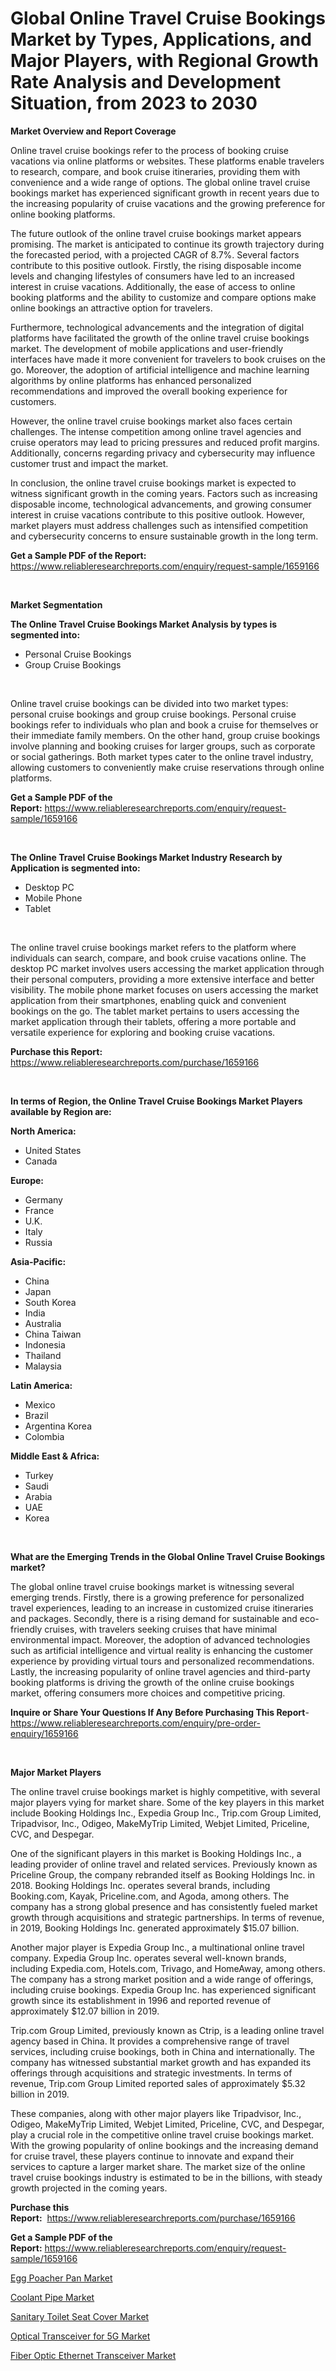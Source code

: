 <p><h1>Global Online Travel Cruise Bookings Market by Types, Applications, and Major Players, with Regional Growth Rate Analysis and Development Situation, from 2023 to 2030</h1></p><p><strong>Market Overview and Report Coverage</strong></p>
<p><p>Online travel cruise bookings refer to the process of booking cruise vacations via online platforms or websites. These platforms enable travelers to research, compare, and book cruise itineraries, providing them with convenience and a wide range of options. The global online travel cruise bookings market has experienced significant growth in recent years due to the increasing popularity of cruise vacations and the growing preference for online booking platforms.</p><p>The future outlook of the online travel cruise bookings market appears promising. The market is anticipated to continue its growth trajectory during the forecasted period, with a projected CAGR of 8.7%. Several factors contribute to this positive outlook. Firstly, the rising disposable income levels and changing lifestyles of consumers have led to an increased interest in cruise vacations. Additionally, the ease of access to online booking platforms and the ability to customize and compare options make online bookings an attractive option for travelers.</p><p>Furthermore, technological advancements and the integration of digital platforms have facilitated the growth of the online travel cruise bookings market. The development of mobile applications and user-friendly interfaces have made it more convenient for travelers to book cruises on the go. Moreover, the adoption of artificial intelligence and machine learning algorithms by online platforms has enhanced personalized recommendations and improved the overall booking experience for customers.</p><p>However, the online travel cruise bookings market also faces certain challenges. The intense competition among online travel agencies and cruise operators may lead to pricing pressures and reduced profit margins. Additionally, concerns regarding privacy and cybersecurity may influence customer trust and impact the market.</p><p>In conclusion, the online travel cruise bookings market is expected to witness significant growth in the coming years. Factors such as increasing disposable income, technological advancements, and growing consumer interest in cruise vacations contribute to this positive outlook. However, market players must address challenges such as intensified competition and cybersecurity concerns to ensure sustainable growth in the long term.</p></p>
<p><strong>Get a Sample PDF of the Report:</strong> <a href="https://www.reliableresearchreports.com/enquiry/request-sample/1659166">https://www.reliableresearchreports.com/enquiry/request-sample/1659166</a></p>
<p>&nbsp;</p>
<p><strong>Market Segmentation</strong></p>
<p><strong>The Online Travel Cruise Bookings Market Analysis by types is segmented into:</strong></p>
<p><ul><li>Personal Cruise Bookings</li><li>Group Cruise Bookings</li></ul></p>
<p>&nbsp;</p>
<p><p>Online travel cruise bookings can be divided into two market types: personal cruise bookings and group cruise bookings. Personal cruise bookings refer to individuals who plan and book a cruise for themselves or their immediate family members. On the other hand, group cruise bookings involve planning and booking cruises for larger groups, such as corporate or social gatherings. Both market types cater to the online travel industry, allowing customers to conveniently make cruise reservations through online platforms.</p></p>
<p><strong>Get a Sample PDF of the Report:</strong>&nbsp;<a href="https://www.reliableresearchreports.com/enquiry/request-sample/1659166">https://www.reliableresearchreports.com/enquiry/request-sample/1659166</a></p>
<p>&nbsp;</p>
<p><strong>The Online Travel Cruise Bookings Market Industry Research by Application is segmented into:</strong></p>
<p><ul><li>Desktop PC</li><li>Mobile Phone</li><li>Tablet</li></ul></p>
<p>&nbsp;</p>
<p><p>The online travel cruise bookings market refers to the platform where individuals can search, compare, and book cruise vacations online. The desktop PC market involves users accessing the market application through their personal computers, providing a more extensive interface and better visibility. The mobile phone market focuses on users accessing the market application from their smartphones, enabling quick and convenient bookings on the go. The tablet market pertains to users accessing the market application through their tablets, offering a more portable and versatile experience for exploring and booking cruise vacations.</p></p>
<p><strong>Purchase this Report:</strong>&nbsp; <a href="https://www.reliableresearchreports.com/purchase/1659166">https://www.reliableresearchreports.com/purchase/1659166</a></p>
<p>&nbsp;</p>
<p><strong>In terms of Region, the Online Travel Cruise Bookings Market Players available by Region are:</strong></p>
<p>
    <p> <strong> North America: </strong>
        <ul>
            <li>United States</li>
            <li>Canada</li>
        </ul>
        </p> 
    <p> <strong> Europe: </strong>
        <ul>
            <li>Germany</li>
            <li>France</li>
            <li>U.K.</li>
            <li>Italy</li>
            <li>Russia</li>
        </ul>
        </p> 
    <p> <strong> Asia-Pacific: </strong>
        <ul>
            <li>China</li>
            <li>Japan</li>
            <li>South Korea</li>
            <li>India</li>
            <li>Australia</li>
            <li>China Taiwan</li>
            <li>Indonesia</li>
            <li>Thailand</li>
            <li>Malaysia</li>
        </ul>
        </p> 
    <p> <strong> Latin America: </strong>
        <ul>
            <li>Mexico</li>
            <li>Brazil</li>
            <li>Argentina Korea</li>
            <li>Colombia</li>
        </ul>
        </p> 
    <p> <strong> Middle East & Africa: </strong>
        <ul>
            <li>Turkey</li>
            <li>Saudi</li>
            <li>Arabia</li>
            <li>UAE</li>
            <li>Korea</li>
        </ul>
    </p>
    </p>
<p>&nbsp;</p>
<p><strong>What are the Emerging Trends in the Global Online Travel Cruise Bookings market?</strong></p>
<p><p>The global online travel cruise bookings market is witnessing several emerging trends. Firstly, there is a growing preference for personalized travel experiences, leading to an increase in customized cruise itineraries and packages. Secondly, there is a rising demand for sustainable and eco-friendly cruises, with travelers seeking cruises that have minimal environmental impact. Moreover, the adoption of advanced technologies such as artificial intelligence and virtual reality is enhancing the customer experience by providing virtual tours and personalized recommendations. Lastly, the increasing popularity of online travel agencies and third-party booking platforms is driving the growth of the online cruise bookings market, offering consumers more choices and competitive pricing.</p></p>
<p><strong>Inquire or Share Your Questions If Any Before Purchasing This Report</strong>- <a href="https://www.reliableresearchreports.com/enquiry/pre-order-enquiry/1659166">https://www.reliableresearchreports.com/enquiry/pre-order-enquiry/1659166</a></p>
<p>&nbsp;</p>
<p><strong>Major Market Players</strong></p>
<p><p>The online travel cruise bookings market is highly competitive, with several major players vying for market share. Some of the key players in this market include Booking Holdings Inc., Expedia Group Inc., Trip.com Group Limited, Tripadvisor, Inc., Odigeo, MakeMyTrip Limited, Webjet Limited, Priceline, CVC, and Despegar. </p><p>One of the significant players in this market is Booking Holdings Inc., a leading provider of online travel and related services. Previously known as Priceline Group, the company rebranded itself as Booking Holdings Inc. in 2018. Booking Holdings Inc. operates several brands, including Booking.com, Kayak, Priceline.com, and Agoda, among others. The company has a strong global presence and has consistently fueled market growth through acquisitions and strategic partnerships. In terms of revenue, in 2019, Booking Holdings Inc. generated approximately $15.07 billion.</p><p>Another major player is Expedia Group Inc., a multinational online travel company. Expedia Group Inc. operates several well-known brands, including Expedia.com, Hotels.com, Trivago, and HomeAway, among others. The company has a strong market position and a wide range of offerings, including cruise bookings. Expedia Group Inc. has experienced significant growth since its establishment in 1996 and reported revenue of approximately $12.07 billion in 2019.</p><p>Trip.com Group Limited, previously known as Ctrip, is a leading online travel agency based in China. It provides a comprehensive range of travel services, including cruise bookings, both in China and internationally. The company has witnessed substantial market growth and has expanded its offerings through acquisitions and strategic investments. In terms of revenue, Trip.com Group Limited reported sales of approximately $5.32 billion in 2019.</p><p>These companies, along with other major players like Tripadvisor, Inc., Odigeo, MakeMyTrip Limited, Webjet Limited, Priceline, CVC, and Despegar, play a crucial role in the competitive online travel cruise bookings market. With the growing popularity of online bookings and the increasing demand for cruise travel, these players continue to innovate and expand their services to capture a larger market share. The market size of the online travel cruise bookings industry is estimated to be in the billions, with steady growth projected in the coming years.</p></p>
<p><strong>Purchase this Report:</strong>&nbsp;&nbsp;<a href="https://www.reliableresearchreports.com/purchase/1659166">https://www.reliableresearchreports.com/purchase/1659166</a></p>
<p></p>
<p><strong>Get a Sample PDF of the Report:</strong>&nbsp;<a href="https://www.reliableresearchreports.com/enquiry/request-sample/1659166">https://www.reliableresearchreports.com/enquiry/request-sample/1659166</a></p>
<p><p><a href="https://medium.com/@hazelharvey1918/egg-poacher-pan-market-analysis-its-cagr-market-segmentation-and-global-industry-overview-11ab1a9f36c0">Egg Poacher Pan Market</a></p><p><a href="https://medium.com/@gerardowolf/coolant-pipe-market-insights-into-market-cagr-market-trends-and-growth-strategies-3376909e96c1">Coolant Pipe Market</a></p><p><a href="https://www.linkedin.com/pulse/sanitary-toilet-seat-cover-market-size-share-amp-trends/">Sanitary Toilet Seat Cover Market</a></p><p><a href="https://www.linkedin.com/pulse/optical-transceiver-5g-market-size-share-amp-trends-analysis/">Optical Transceiver for 5G Market</a></p><p><a href="https://www.linkedin.com/pulse/fiber-optic-ethernet-transceiver-market-size-share-amp-trends/">Fiber Optic Ethernet Transceiver Market</a></p></p>